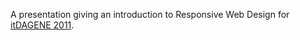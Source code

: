 A presentation giving an introduction to Responsive Web Design
for [itDAGENE 2011][itd].

[itd]: http://www.itdagene.no/forside/program#kurs-bekk
